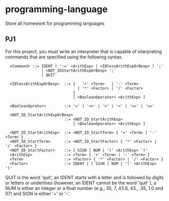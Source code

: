 # programming-language
Store all homework for programming languages

## PJ1 

For this project, you must write an interpreter that is capable of interpreting commands that are specified using the following syntax.
```
  <Command> ::= IDENT ( ':=' <ArithExp> | <IDlessArithExpOrBexp> ) ';' 
                | <NOT_IDStartArithExpOrBexp> ';' 
                | QUIT

  <IDlessArithExpOrBexp>  ::= {   '+' <Term>   | '-' <Term> 
                                | '*' <Factor> | '/' <Factor> 
                              }
                              [ <BooleanOperator> <ArithExp> ]

  <BooleanOprator>        ::= '=' | '<>' | '>' | '<' | '>=' | '<='

  <NOT_ID_StartArithExpOrBexp> 
                          ::= <NOT_ID_StartArithExp> 
                              [ <BooleanOperator> <ArithExp> ]

  <NOT_ID_StartArithExp>  ::= <NOT_ID_StartTerm> { '+' <Term> | '-' <Term> }
  <NOT_ID_StartTerm>      ::= <NOT_ID_StartFactor> { '*' <Factor> | '/' <Factor> }
  <NOT_ID_StartFactor>    ::= [ SIGN ] NUM | '(' <ArithExp> ')'
  <ArithExp>              ::= <Term> { '+' <Term> | '-' <Term> }
  <Term>                  ::= <Factor> { '*' <Factor> | '/' <Factor> }
  <Factor>                ::= IDENT | [ SIGN ] NUM | '(' <ArithExp> ')'
```

QUIT is the word 'quit', an IDENT starts with a letter and is followed by digits or letters or underlines (however, an IDENT cannot be the word 'quit' ), 
a NUM is either an integer or a float number (e.g., 35, 7, 43.8, 43., .35, 1.0 and 07) and SIGN is either '+' or '-'.




